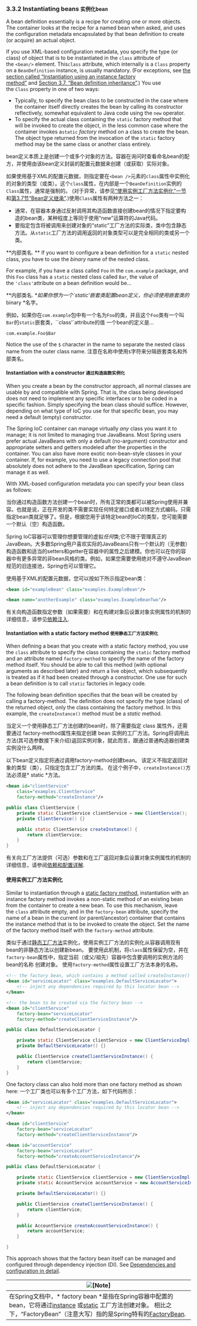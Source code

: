 
### 3.3.2 Instantiating beans `实例化bean`

A bean definition essentially is a recipe for creating one or more objects. The container looks at the recipe for a named bean when asked, and uses the configuration metadata encapsulated by that bean definition to create (or acquire) an actual object.

If you use XML-based configuration metadata, you specify the type (or class) of object that is to be instantiated in the `class` attribute of the ` <bean/> ` element. This`class` attribute, which internally is a `Class` property on a `BeanDefinition` instance, is usually mandatory. (For exceptions, see [the section called “Instantiation using an instance factory method”](http://docs.spring.io/spring/docs/5.0.0.M4/spring-framework-reference/htmlsingle/#beans-factory-class-instance-factory-method) and [Section 3.7, “Bean definition inheritance”](http://docs.spring.io/spring/docs/5.0.0.M4/spring-framework-reference/htmlsingle/#beans-child-bean-definitions).) You use the `Class` property in one of two ways:

- Typically, to specify the bean class to be constructed in the case where the container itself directly creates the bean by calling its constructor reflectively, somewhat equivalent to Java code using the `new` operator.
- To specify the actual class containing the `static` factory method that will be invoked to create the object, in the less common case where the container invokes a`static` *factory* method on a class to create the bean. The object type returned from the invocation of the `static` factory method may be the same class or another class entirely.

bean定义本质上是创建一个或多个对象的方法。容器在询问时查看命名bean的配方，并使用由该bean定义封装的配置元数据来创建（或获取）实际对象。

如果使用基于XML的配置元数据，则指定要在`<bean />`元素的`class`属性中实例化的对象的类型（或类）。这个`class`属性，在内部是一个`BeanDefinition`实例的`Class`属性，通常是强制的。 (对于异常，请参见[“使用实例工厂方法实例化”一节](http://docs.spring.io/spring/docs/5.0.0.M4/spring-framework-reference/htmlsingle/#beans-factory-class-instance-factory-method)和[第3.7节“Bean定义继承”](http://docs.spring.io/spring/docs/5.0.0.M4/spring-framework-reference/htmlsingle/#beans-child-bean-definitions).)使用`Class`属性有两种方法之一：

- 通常，在容器本身通过反射调用其构造函数直接创建bean的情况下指定要构造的bean类，某种程度上等同于使用“new”运算符的Java代码。
- 要指定包含将被调用来创建对象的“static”工厂方法的实际类，类中包含静态方法。从`static`工厂方法的调用返回的对象类型可以是完全相同的类或另一个类。

**内部类名. ** If you want to configure a bean definition for a `static` nested class, you have to use the *binary* name of the nested class.

For example, if you have a class called `Foo` in the `com.example` package, and this `Foo` class has a `static` nested class called `Bar`, the value of the `'class'`attribute on a bean definition would be…​

**内部类名. **如果你想为一个`static'嵌套类配置bean定义，你必须使用嵌套类的* binary *名字。

例如，如果你在`com.example`包中有一个名为`Foo`的类，并且这个`Foo`类有一个叫`Bar`的`static`嵌套类，``class'`attribute的值 一个bean的定义是...​

`com.example.Foo$Bar`

Notice the use of the `$` character in the name to separate the nested class name from the outer class name.
注意在名称中使用`$`字符来分隔嵌套类名和外部类名。

#### Instantiation with a constructor `通过构造函数实例化`

When you create a bean by the constructor approach, all normal classes are usable by and compatible with Spring. That is, the class being developed does not need to implement any specific interfaces or to be coded in a specific fashion. Simply specifying the bean class should suffice. However, depending on what type of IoC you use for that specific bean, you may need a default (empty) constructor.

The Spring IoC container can manage virtually *any* class you want it to manage; it is not limited to managing true JavaBeans. Most Spring users prefer actual JavaBeans with only a default (no-argument) constructor and appropriate setters and getters modeled after the properties in the container. You can also have more exotic non-bean-style classes in your container. If, for example, you need to use a legacy connection pool that absolutely does not adhere to the JavaBean specification, Spring can manage it as well.

With XML-based configuration metadata you can specify your bean class as follows:

当你通过构造函数方法创建一个bean时，所有正常的类都可以被Spring使用并兼容。也就是说，正在开发的类不需要实现任何特定接口或者以特定方式编码。只需指定bean类就足够了。但是，根据您用于该特定bean的IoC的类型，您可能需要一个默认（空）构造函数。

Spring IoC容器可以管理你想要管理的虚拟*任何*类;它不限于管理真正的JavaBean。大多数Spring用户喜欢实际的JavaBeans只有一个默认的（无参数）构造函数和适当的setters和getter在容器中的属性之后建模。你也可以在你的容器中有更多异常的非bean风格的类。例如，如果您需要使用绝对不遵守JavaBean规范的旧连接池，Spring也可以管理它。

使用基于XML的配置元数据，您可以按如下所示指定bean类：


```xml
<bean id="exampleBean" class="examples.ExampleBean"/>

<bean name="anotherExample" class="examples.ExampleBeanTwo"/>
```

有关向构造函数指定参数（如果需要）和在构建对象后设置对象实例属性的机制的详细信息，请参见[依赖注入](http://docs.spring.io/spring/docs/5.0.0.M4/spring-framework-reference/htmlsingle/#beans-factory-collaborators).

#### Instantiation with a static factory method `使用静态工厂方法实例化`

When defining a bean that you create with a static factory method, you use the `class` attribute to specify the class containing the `static` factory method and an attribute named `factory-method` to specify the name of the factory method itself. You should be able to call this method (with optional arguments as described later) and return a live object, which subsequently is treated as if it had been created through a constructor. One use for such a bean definition is to call `static` factories in legacy code.

The following bean definition specifies that the bean will be created by calling a factory-method. The definition does not specify the type (class) of the returned object, only the class containing the factory method. In this example, the `createInstance()` method must be a *static* method.

当定义一个使用静态工厂方法创建的bean时，除了需要指定 class 属性外，还需要通过 factory-method属性来指定创建 bean 实例的工厂方法。Spring将调用此方法(其可选参数接下来介绍)返回实例对象，就此而言，跟通过普通构造器创建类实例没什么两样。

以下bean定义指定将通过调用factory-method创建bean。 该定义不指定返回对象的类型（类），只指定包含工厂方法的类。 在这个例子中，`createInstance()`方法必须是* static *方法。


```xml
<bean id="clientService"
    class="examples.ClientService"
    factory-method="createInstance"/>
```

```java
public class ClientService {
    private static ClientService clientService = new ClientService();
    private ClientService() {}

    public static ClientService createInstance() {
        return clientService;
    }
}
```

有关向工厂方法提供（可选）参数和在工厂返回对象后设置对象实例属性的机制的详细信息，请参阅[依赖和配置详解](http://docs.spring.io/spring/docs/5.0.0.M4/spring-framework-reference/htmlsingle/#beans-factory-properties-detailed).

#### 使用实例工厂方法实例化

Similar to instantiation through a [static factory method](http://docs.spring.io/spring/docs/5.0.0.M3/spring-framework-reference/htmlsingle/#beans-factory-class-static-factory-method), instantiation with an instance factory method invokes a non-static method of an existing bean from the container to create a new bean. To use this mechanism, leave the `class` attribute empty, and in the `factory-bean` attribute, specify the name of a bean in the current (or parent/ancestor) container that contains the instance method that is to be invoked to create the object. Set the name of the factory method itself with the `factory-method` attribute.

类似于通过[静态工厂方法](http://docs.spring.io/spring/docs/5.0.0.M4/spring-framework-reference/htmlsingle/#beans-factory-class-static-factory-method)实例化，使用实例工厂方法的实例化从容器调用现有bean的非静态方法以创建新bean。 要使用此机制，将`class`属性保留为空，并在`factory-bean`属性中，指定当前（或父/祖先）容器中包含要调用的实例方法的bean的名称 创建对象。 使用`factory-method`属性设置工厂方法本身的名称。

```xml
<!-- the factory bean, which contains a method called createInstance() -->
<bean id="serviceLocator" class="examples.DefaultServiceLocator">
    <!-- inject any dependencies required by this locator bean -->
</bean>

<!-- the bean to be created via the factory bean -->
<bean id="clientService"
    factory-bean="serviceLocator"
    factory-method="createClientServiceInstance"/>
```

```java
public class DefaultServiceLocator {

    private static ClientService clientService = new ClientServiceImpl();
    private DefaultServiceLocator() {}

    public ClientService createClientServiceInstance() {
        return clientService;
    }
}
```

One factory class can also hold more than one factory method as shown here:
一个工厂类也可以有多个工厂方法，如下代码所示：

```xml
<bean id="serviceLocator" class="examples.DefaultServiceLocator">
    <!-- inject any dependencies required by this locator bean -->
</bean>

<bean id="clientService"
    factory-bean="serviceLocator"
    factory-method="createClientServiceInstance"/>

<bean id="accountService"
    factory-bean="serviceLocator"
    factory-method="createAccountServiceInstance"/>
```

```java
public class DefaultServiceLocator {

    private static ClientService clientService = new ClientServiceImpl();
    private static AccountService accountService = new AccountServiceImpl();

    private DefaultServiceLocator() {}

    public ClientService createClientServiceInstance() {
        return clientService;
    }

    public AccountService createAccountServiceInstance() {
        return accountService;
    }

}
```

This approach shows that the factory bean itself can be managed and configured through dependency injection (DI). See [Dependencies and configuration in detail](http://docs.spring.io/spring/docs/5.0.0.M4/spring-framework-reference/htmlsingle/#beans-factory-properties-detailed).

| ![[Note]](http://docs.spring.io/spring/docs/5.0.0.M4/spring-framework-reference/htmlsingle/images/note.png) |
| ---------------------------------------- |
|在Spring文档中，* factory bean *是指在Spring容器中配置的bean，它将通过[instance](http://docs.spring.io/spring/docs/5.0.0.M4/spring-framework-reference/htmlsingle/#beans-factory-class-instance-factory-method) 或[static](http://docs.spring.io/spring/docs/5.0.0.M4/spring-framework-reference/htmlsingle/#beans-factory-class-static-factory-method) 工厂方法创建对象。 相比之下，“FactoryBean”（注意大写）指的是Spring特有的[FactoryBean](http://docs.spring.io/spring/docs/5.0.0.M4/spring-framework-reference/htmlsingle/#beans-factory-extension-factorybean). |
